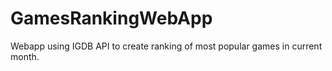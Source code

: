# GamesRankingWebApp
Webapp using IGDB API to create ranking of most popular games in current month.
